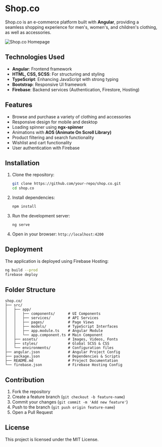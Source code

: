 # Shop.co

Shop.co is an e-commerce platform built with **Angular**, providing a seamless shopping experience for men's, women's, and children's clothing, as well as accessories.

![Shop.co Homepage](Screenshot%20(656).png)

## Technologies Used

- **Angular**: Frontend framework
- **HTML, CSS, SCSS**: For structuring and styling
- **TypeScript**: Enhancing JavaScript with strong typing
- **Bootstrap**: Responsive UI framework
- **Firebase**: Backend services (Authentication, Firestore, Hosting)

## Features

- Browse and purchase a variety of clothing and accessories
- Responsive design for mobile and desktop
- Loading spinner using **ngx-spinner**
- Animations with **AOS (Animate On Scroll Library)**
- Product filtering and search functionality
- Wishlist and cart functionality
- User authentication with Firebase

## Installation

1. Clone the repository:
   ```sh
   git clone https://github.com/your-repo/shop.co.git
   cd shop.co
   ```
2. Install dependencies:
   ```sh
   npm install
   ```
3. Run the development server:
   ```sh
   ng serve
   ```
4. Open in your browser: `http://localhost:4200`

## Deployment

The application is deployed using Firebase Hosting:

```sh
ng build --prod
firebase deploy
```

## Folder Structure

```
shop.co/
├── src/
│   ├── app/
│   │   ├── components/      # UI Components
│   │   ├── services/        # API Services
│   │   ├── pages/           # Page Views
│   │   ├── models/          # TypeScript Interfaces
│   │   ├── app.module.ts    # Angular Module
│   │   └── app.component.ts # Main Component
│   ├── assets/              # Images, Videos, Fonts
│   ├── styles/              # Global SCSS & CSS
│   └── environments/        # Configuration files
├── angular.json             # Angular Project Config
├── package.json             # Dependencies & Scripts
├── README.md                # Project Documentation
└── firebase.json            # Firebase Hosting Config
```

## Contribution

1. Fork the repository
2. Create a feature branch (`git checkout -b feature-name`)
3. Commit your changes (`git commit -m 'Add new feature'`)
4. Push to the branch (`git push origin feature-name`)
5. Open a Pull Request

## License

This project is licensed under the MIT License.

